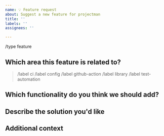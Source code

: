 ```yaml
---
name: 💡 Feature request
about: Suggest a new feature for projectman
title: ''
labels: ''
assignees: ''

---
```


/type feature

## Which area this feature is related to?

<!--
    Uncomment appropriate `/label` lines, and delete the rest.
    For example, `> /label config` would simply become: `/label config`
-->

<!-- TODO: Add more precise labels -->
> /label ci
> /label config
> /label github-action
> /label library
> /label test-automation

## Which functionality do you think we should add?

<!--
    A clear and concise description of what the problem is. Ex. I'm always frustrated when [...]
-->


## Describe the solution you'd like

<!--
    A clear and concise description of what you want to happen.
-->

## Additional context

<!--
    Add any other context or screenshots about the feature request here.
-->
